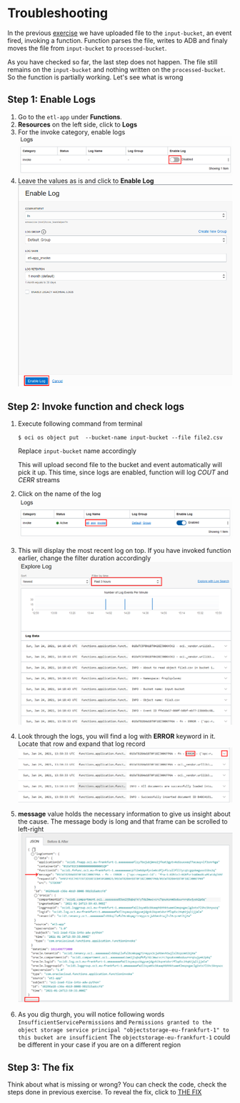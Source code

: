 # Troubleshooting
In the previous [exercise](../2-lab/README.md) we have uploaded file to the `input-bucket`, an event fired, invoking a function. Function parses the file, writes to ADB and finaly moves the file from `input-bucket` to `processed-bucket`.

As you have checked so far, the last step does not happen. The file still remains on the `input-bucket` and nothing written on the `processed-bucket`. So the function is partially working. Let's see what is wrong

## Step 1: Enable Logs
1. Go to the `etl-app` under **Functions**.
2. **Resources** on the left side, click to **Logs**
3. For the invoke category, enable logs
    ![](./images/enable-logs1.png)  
4. Leave the values as is and click to **Enable Log**
    ![](./images/enable-logs2.png)  


## Step 2: Invoke function and check logs
1. Execute following command from terminal
    ```shell
    $ oci os object put  --bucket-name input-bucket --file file2.csv
    ```
    Replace `input-bucket` name accordingly
    
    This will upload second file to the bucket and event automatically will pick it up. This time, since logs are enabled, function will log *COUT* and *CERR* streams
2. Click on the name of the log
    ![](./images/open-logs.png)  
3. This will display the most recent log on top. If you have invoked function earlier, change the filter duration accordingly
    ![](./images/filter-logs.png)  
4. Look through the logs, you will find a log with **ERROR** keyword in it. Locate that row and expand that log record
    ![](./images/expand-error.png)  
5. **message** value holds the necessary information to give us insight about the cause. The message body is long and that frame can be scrolled to left-right
    ![](./images/read-error-message.png)  
6. As you dig thurgh, you will notice following words `InsufficientServicePermissions` and `Permissions granted to the object storage service principal "objectstorage-eu-frankfurt-1" to this bucket are insufficient`
    The `objectstorage-eu-frankfurt-1` could be different in your case if you are on a different region

## Step 3: The fix
Think about what is missing or wrong? You can check the code, check the steps done in previous exercise. To reveal the fix, click to [THE FIX](./fix.md)